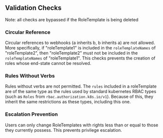 ## Validation Checks

Note: all checks are bypassed if the RoleTemplate is being deleted

###  Circular Reference

Circular references to webhooks (a inherits b, b inherits a) are not allowed. More specifically, if "roleTemplate1" is included in the `roleTemplateNames` of "roleTemplate2", then "roleTemplate2" must not be included in the `roleTemplateNames` of "roleTemplate1". This checks prevents the creation of roles whose end-state cannot be resolved.

### Rules Without Verbs 

Rules without verbs are not permitted. The `rules` included in a roleTemplate are of the same type as the rules used by standard kubernetes RBAC types (such as `Roles` from `rbac.authorization.k8s.io/v1`). Because of this, they inherit the same restrictions as these types, including this one.

### Escalation Prevention

Users can only change RoleTemplates with rights less than or equal to those they currently possess. This prevents privilege escalation. 

